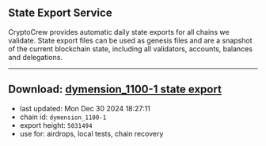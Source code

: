 ## State Export Service
CryptoCrew provides automatic daily state exports for all chains we validate. State export files can be used as genesis files and are a snapshot of the current blockchain state, including all validators, accounts, balances and delegations.

---
**Download: [dymension_1100-1 state export](https://dl-eu2.ccvalidators.com/SERVICE/dymension/dymension_1100-1_export_5031494.json)**
---

- last updated: Mon Dec 30 2024 18:27:11
- chain id: `dymension_1100-1`
- export height: `5031494`
- use for: airdrops, local tests, chain recovery
